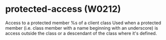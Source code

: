 # protected-access (W0212)

Access to a protected member %s of a client class Used when a protected
member (i.e. class member with a name beginning with an underscore) is
access outside the class or a descendant of the class where it's
defined.

